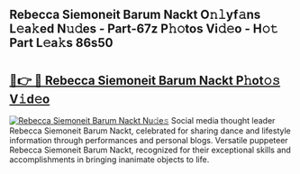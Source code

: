 ## Rebecca Siemoneit Barum Nackt O𝚗𝚕yf𝚊ns L𝚎a𝚔ed N𝚞𝚍es - Part-67z P𝚑𝚘tos Vi𝚍𝚎o - H𝚘𝚝 Part L𝚎a𝚔s 86s50

# <h2><a href="http://kf8qse.oniu.top/?m=Rebecca+Siemoneit+Barum+Nackt">🔗👉 🔴 Rebecca Siemoneit Barum Nackt P𝚑ot𝚘𝚜 V𝚒d𝚎o</a></h2>

[![Rebecca Siemoneit Barum Nackt Nu𝚍e𝚜](https://i.imgur.com/0qMVB7G.gif)](http://kf8qse.oniu.top/?m=Rebecca+Siemoneit+Barum+Nackt)
Social media thought leader Rebecca Siemoneit Barum Nackt, celebrated for sharing dance and lifestyle information through performances and personal blogs. Versatile puppeteer Rebecca Siemoneit Barum Nackt, recognized for their exceptional skills and accomplishments in bringing inanimate objects to life.  
